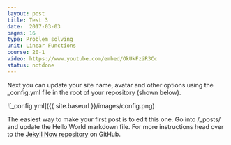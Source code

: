 ```yaml
---
layout: post
title: Test 3
date:  2017-03-03
pages: 16
type: Problem solving
unit: Linear Functions
course: 20-1
video: https://www.youtube.com/embed/OkUkFziR3Cc
status: notdone
---
```


Next you can update your site name, avatar and other options using the _config.yml file in the root of your repository (shown below).

![_config.yml]({{ site.baseurl }}/images/config.png)

The easiest way to make your first post is to edit this one. Go into /_posts/ and update the Hello World markdown file. For more instructions head over to the [Jekyll Now repository](https://github.com/barryclark/jekyll-now) on GitHub.
